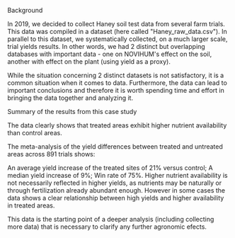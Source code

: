 Background


In 2019, we decided to collect Haney soil test data from several farm trials. This data was compiled in a dataset (here called "Haney_raw_data.csv"). In parallel to this dataset, we systematically collected, on a much larger scale, trial yields results. In other words, we had 2 distinct but overlapping databases with important data - one on NOVIHUM's effect on the soil, another with effect on the plant (using yield as a proxy).

While the situation concerning 2 distinct datasets is not satisfactory, it is a common situation when it comes to data. Furthermore, the data can lead to important conclusions and therefore it is worth spending time and effort in bringing the data together and analyzing it.

Summary of the results from this case study


The data clearly shows that treated areas exhibit higher nutrient availability than control areas.

The meta-analysis of the yield differences between treated and untreated areas across 891 trials shows:

An average yield increase of the treated sites of 21% versus control;
A median yield increase of 9%;
Win rate of 75%.
Higher nutrient availability is not necessarily reflected in higher yields, as nutrients may be naturally or through fertilization already abundant enough. However in some cases the data shows a clear relationship between high yields and higher availability in treated areas.

This data is the starting point of a deeper analysis (including collecting more data) that is necessary to clarify any further agronomic efects.
